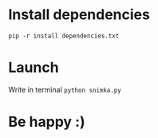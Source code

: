 # Install dependencies
`pip -r install dependencies.txt`

# Launch
Write in terminal `python snimka.py`

# Be happy :)